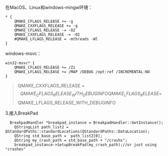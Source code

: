 

在MacOS、Linux和windows-mingw环境：

```
* {
    QMAKE_CFLAGS_RELEASE += -g
    QMAKE_CXXFLAGS_RELEASE += -g
    QMAKE_CFLAGS_RELEASE -= -O2
    QMAKE_CXXFLAGS_RELEASE -= -O2
    #QMAKE_LFLAGS_RELEASE = -mthreads -Wl
}
```

windows-msvc：

```
win32-msvc* {
    QMAKE_CFLAGS_RELEASE += /Zi
    QMAKE_LFLAGS_RELEASE += /MAP /DEBUG /opt:ref /INCREMENTAL:NO
}
```

> QMAKE_CXXFLAGS_RELEASE = $$QMAKE_CFLAGS_RELEASE_WITH_DEBUGINFO QMAKE_LFLAGS_RELEASE = $$QMAKE_LFLAGS_RELEASE_WITH_DEBUGINFO

3.接入BreakPad

```
  BreakpadHandler *breakpad_instance = BreakpadHandler::GetInstance();
    QStringList path_list2 = QStandardPaths::standardLocations(QStandardPaths::DataLocation);
    QString std_base_path =  path_list2[0];
    QString my_crash_path = std_base_path + "/crashs";
    breakpad_instance->SetupBreakPad(my_crash_path);//or just using "crashes"
```

